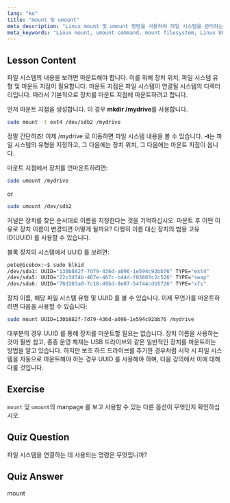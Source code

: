 ```yaml
---
lang: "ko"
title: "mount 및 umount"
meta_description: "Linux mount 및 umount 명령을 사용하여 파일 시스템을 관리하는 방법을 배웁니다. 초보자를 위한 장치 마운트, 언마운트 및 UUID 를 이해합니다."
meta_keywords: "Linux mount, umount command, mount filesystem, Linux UUID, beginner Linux, Linux tutorial, mount point, Linux guide"
---
```


## Lesson Content

파일 시스템의 내용을 보려면 마운트해야 합니다. 이를 위해 장치 위치, 파일 시스템 유형 및 마운트 지점이 필요합니다. 마운트 지점은 파일 시스템이 연결될 시스템의 디렉터리입니다. 따라서 기본적으로 장치를 마운트 지점에 마운트하려고 합니다.

먼저 마운트 지점을 생성합니다. 이 경우 **mkdir /mydrive**를 사용합니다.

```bash
sudo mount -t ext4 /dev/sdb2 /mydrive
```

정말 간단하죠! 이제 /mydrive 로 이동하면 파일 시스템 내용을 볼 수 있습니다. **-t**는 파일 시스템의 유형을 지정하고, 그 다음에는 장치 위치, 그 다음에는 마운트 지점이 옵니다.

마운트 지점에서 장치를 언마운트하려면:

```bash
sudo umount /mydrive
```

or

```bash
sudo umount /dev/sdb2
```

커널은 장치를 찾은 순서대로 이름을 지정한다는 것을 기억하십시오. 마운트 후 어떤 이유로 장치 이름이 변경되면 어떻게 될까요? 다행히 이름 대신 장치의 범용 고유 ID(UUID) 를 사용할 수 있습니다.

블록 장치의 시스템에서 UUID 를 보려면:

```bash
pete@icebox:~$ sudo blkid
/dev/sda1: UUID="130b882f-7d79-436d-a096-1e594c92bb76" TYPE="ext4"
/dev/sda5: UUID="22c3d34b-467e-467c-b44d-f03803c2c526" TYPE="swap"
/dev/sda6: UUID="78d203a0-7c18-49bd-9e07-54f44cdb5726" TYPE="xfs"
```

장치 이름, 해당 파일 시스템 유형 및 UUID 를 볼 수 있습니다. 이제 무언가를 마운트하려면 다음을 사용할 수 있습니다:

```bash
sudo mount UUID=130b882f-7d79-436d-a096-1e594c92bb76 /mydrive
```

대부분의 경우 UUID 를 통해 장치를 마운트할 필요는 없습니다. 장치 이름을 사용하는 것이 훨씬 쉽고, 종종 운영 체제는 USB 드라이브와 같은 일반적인 장치를 마운트하는 방법을 알고 있습니다. 하지만 보조 하드 드라이브를 추가한 경우처럼 시작 시 파일 시스템을 자동으로 마운트해야 하는 경우 UUID 를 사용해야 하며, 다음 강의에서 이에 대해 다룰 것입니다.

## Exercise

`mount` 및 `umount`의 manpage 를 보고 사용할 수 있는 다른 옵션이 무엇인지 확인하십시오.

## Quiz Question

파일 시스템을 연결하는 데 사용되는 명령은 무엇입니까?

## Quiz Answer

mount
